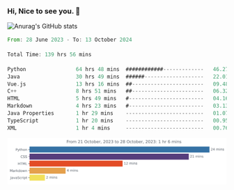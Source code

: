 ### Hi, Nice to see you. 👋

<!--
**EtherFin/EtherFin** is a ✨ _special_ ✨ repository because its `README.md` (this file) appears on your GitHub profile.

Here are some ideas to get you started:

- 🔭 I’m currently working on ...
- 🌱 I’m currently learning ...
- 👯 I’m looking to collaborate on ...
- 🤔 I’m looking for help with ...
- 💬 Ask me about ...
- 📫 How to reach me: ...
- 😄 Pronouns: ...
- ⚡ Fun fact: ...
-->


![Anurag's GitHub stats](https://github-readme-stats.vercel.app/api?username=EtherFin&bg_color=30,e96443,e97f43,e99943,e9b443,e9ce43,e9e843,d3e943,bee943,a9e943,94e943&title_color=fff&text_color=000&show_icons=true&icon_color=000)


<!--START_SECTION:waka-->

```rust
From: 28 June 2023 - To: 13 October 2024

Total Time: 139 hrs 56 mins

Python                64 hrs 48 mins  ############-------------   46.27 %
Java                  30 hrs 49 mins  ######-------------------   22.01 %
Vue.js                13 hrs 16 mins  ##-----------------------   09.48 %
C++                   8 hrs 51 mins   ##-----------------------   06.32 %
HTML                  5 hrs 49 mins   #------------------------   04.16 %
Markdown              4 hrs 23 mins   #------------------------   03.13 %
Java Properties       1 hr 29 mins    -------------------------   01.07 %
TypeScript            1 hr 20 mins    -------------------------   00.95 %
XML                   1 hr 4 mins     -------------------------   00.76 %
```

<!--END_SECTION:waka-->

<img
  src="https://github.com/EtherFin/EtherFin/blob/master/images/stat.svg"
  alt="Work Dashboard"
/>

